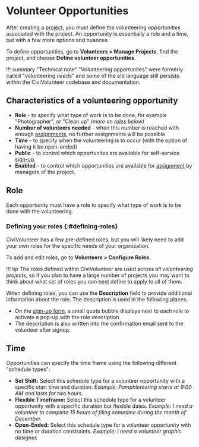 # Volunteer Opportunities

After creating a [project](/projects), you must define the volunteering *opportunities* associated with the project. An opportunity is essentially a role and a time, but with a few more options and nuances.

To define opportunities, go to **Volunteers > Manage Projects**, find the project, and choose **Define volunteer opportunities**.


!!! summary "Technical note"
    "Volunteering opportunites" were formerly called "volunteering *needs*" and some of the old language still persists within the CiviVolunteer codebase and documentation.


## Characteristics of a volunteering opportunity

* **Role** - to specify what type of work is to be done, for example "Photographer", or "Clean up" *(more on [roles](#role) below)*
* **Number of volunteers needed** - when this number is reached with enough [assignments](/assignments), no further assignments will be possible
* **Time** - to specify when the volunteering is to occur (with the option of having it be open-ended)
* **Public** - to control which opportunites are available for self-service [sign-up](/sign-up-form).
* **Enabled** - to control which opportunities are available for [assignment](/assignments) by managers of the project.



## Role

Each opportunity must have a role to specify what type of work is to be done with the volunteering.

### Defining your roles {:#defining-roles}

CiviVolunteer has a few pre-defined roles, but you will likely need to add your own roles for the specific needs of your organization.

To add and edit roles, go to **Volunteers > Configure Roles**.

!!! tip
    The roles defined within CiviVolunteer are used across *all volunteering projects*, so if you plan to have a large number of projects you may want to think about what set of roles you can best define to apply to all of them.

When defining roles, you can use the **Description** field to provide additional information about the role. The description is used in the following places. 

* On the [sign-up form](/sign-up-form), a small quote bubble displays next to each role to activate a pop-up with the role description.
* The description is also written into the confirmation email sent to the volunteer after signup.


## Time

Opportunities can specify the time frame using the following different "schedule types":

* **Set Shift:** Select this schedule type for a volunteer opportunity with a specific start time and duration. *Example: Pamphleteering starts at 9:00 AM and lasts for two hours.*
* **Flexible Timeframe:** Select this schedule type for a volunteer opportunity with a specific duration but flexible dates. *Example: I need a volunteer to complete 15 hours of filing sometime during the month of December.*
* **Open-Ended:** Select this schedule type for a volunteer opportunity with no time or duration constraints. *Example: I need a volunteer graphic designer.*


